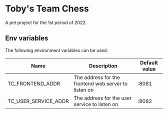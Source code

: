 # Toby's Team Chess

A pet project for the 1st period of 2022.

## Env variables

The following environment variables can be used:

| Name                 | Description                                          | Default value |
|----------------------|------------------------------------------------------|---------------|
| TC_FRONTEND_ADDR     | The address for the frontend web server to listen on | :8081         |
| TC_USER_SERVICE_ADDR | The address for the user service to listen on        | :8082         |
